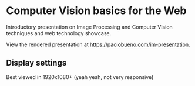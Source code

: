 # Computer Vision basics for the Web

Introductory presentation on Image Processing and Computer Vision techniques and web technology showcase.

View the rendered presentation at https://paolobueno.com/im-presentation.

## Display settings
Best viewed in 1920x1080+ (yeah yeah, not very responsive)
